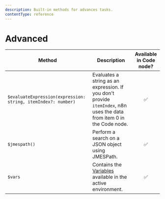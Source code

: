 ```yaml
---
description: Built-in methods for advances tasks.
contentType: reference
---
```


# Advanced

| Method | Description | Available in Code node? |
| ------ | ----------- | :---------------------: |
| `$evaluateExpression(expression: string, itemIndex?: number)` | Evaluates a string as an expression. If you don't provide `itemIndex`, n8n uses the data from item 0 in the Code node. | :white_check_mark: |
| `$jmespath()` | Perform a search on a JSON object using JMESPath. | :white_check_mark: |
| `$vars` | Contains the [Variables](/variables/) available in the active environment. | :white_check_mark: |
